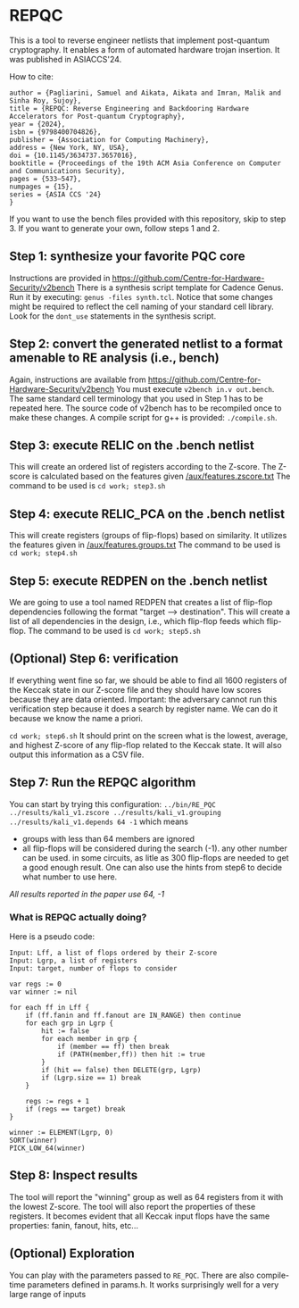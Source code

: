 # REPQC
This is a tool to reverse engineer netlists that implement post-quantum cryptography. It enables a form of automated hardware trojan insertion. It was published in ASIACCS'24.

How to cite:

```@inproceedings{10.1145/3634737.3657016,
author = {Pagliarini, Samuel and Aikata, Aikata and Imran, Malik and Sinha Roy, Sujoy},
title = {REPQC: Reverse Engineering and Backdooring Hardware Accelerators for Post-quantum Cryptography},
year = {2024},
isbn = {9798400704826},
publisher = {Association for Computing Machinery},
address = {New York, NY, USA},
doi = {10.1145/3634737.3657016},
booktitle = {Proceedings of the 19th ACM Asia Conference on Computer and Communications Security},
pages = {533–547},
numpages = {15},
series = {ASIA CCS '24}
}
```

If you want to use the bench files provided with this repository, skip to step 3. If you want to generate your own, follow steps 1 and 2.

## Step 1: synthesize your favorite PQC core
Instructions are provided in https://github.com/Centre-for-Hardware-Security/v2bench 
There is a synthesis script template for Cadence Genus. Run it by executing: `genus -files synth.tcl`. Notice that some changes might be required to reflect the cell naming of your standard cell library. Look for the `dont_use` statements in the synthesis script.

## Step 2: convert the generated netlist to a format amenable to RE analysis (i.e., bench)
Again, instructions are available from https://github.com/Centre-for-Hardware-Security/v2bench
You must execute `v2bench in.v out.bench`. The same standard cell terminology that you used in Step 1 has to be repeated here. The source code of v2bench has to be recompiled once to make these changes. A compile script for g++ is provided: `./compile.sh`.

## Step 3: execute RELIC on the .bench netlist
This will create an ordered list of registers according to the Z-score. The Z-score is calculated based on the features given [/aux/features.zscore.txt](/aux/features.zscore.txt)
The command to be used is `cd work; step3.sh`

## Step 4: execute RELIC_PCA on the .bench netlist
This will create registers (groups of flip-flops) based on similarity. It utilizes the features given in [/aux/features.groups.txt](/aux/features.groups.txt)
The command to be used is `cd work; step4.sh`

## Step 5: execute REDPEN on the .bench netlist
We are going to use a tool named REDPEN that creates a list of flip-flop dependencies following the format "target --> destination". This will create a list of all dependencies in the design, i.e., which flip-flop feeds which flip-flop. The command to be used is `cd work; step5.sh`

## (Optional) Step 6: verification
If everything went fine so far, we should be able to find all 1600 registers of the Keccak state in our Z-score file and they should have low scores because they are data oriented. Important: the adversary cannot run this verification step because it does a search by register name. We can do it because we know the name a priori.

`cd work; step6.sh`
It should print on the screen what is the lowest, average, and highest Z-score of any flip-flop related to the Keccak state. It will also output this information as a CSV file.

## Step 7: Run the REPQC algorithm
You can start by trying this configuration:
`../bin/RE_PQC ../results/kali_v1.zscore ../results/kali_v1.grouping ../results/kali_v1.depends 64 -1`
which means 
- groups with less than 64 members are ignored
- all flip-flops will be considered during the search (-1). any other number can be used. in some circuits, as litle as 300 flip-flops are needed to get a good enough result. One can also use the hints from step6 to decide what number to use here.

*All results reported in the paper use 64, -1*

### What is REPQC actually doing? ###
Here is a pseudo code:

```
Input: Lff, a list of flops ordered by their Z-score
Input: Lgrp, a list of registers
Input: target, number of flops to consider

var regs := 0
var winner := nil

for each ff in Lff {
	if (ff.fanin and ff.fanout are IN_RANGE) then continue
	for each grp in Lgrp {
		hit := false
		for each member in grp {
			if (member == ff) then break
			if (PATH(member,ff)) then hit := true
		}
		if (hit == false) then DELETE(grp, Lgrp)
		if (Lgrp.size == 1) break
	}
	
	regs := regs + 1
	if (regs == target) break
}

winner := ELEMENT(Lgrp, 0)
SORT(winner)
PICK_LOW_64(winner)

```

## Step 8: Inspect results
The tool will report the "winning" group as well as 64 registers from it with the lowest Z-score. The tool will also report the properties of these registers. It becomes evident that all Keccak input flops have the same properties: fanin, fanout, hits, etc... 

## (Optional) Exploration
You can play with the parameters passed to `RE_PQC`. There are also compile-time parameters defined in params.h. It works surprisingly well for a very large range of inputs
